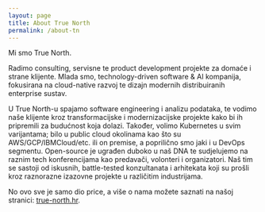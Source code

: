 ```yaml
---
layout: page
title: About True North
permalink: /about-tn
---
```


Mi smo True North. 

Radimo consulting, servisne te product development projekte za domaće i strane klijente. 
Mlada smo, technology-driven software & AI kompanija, fokusirana na cloud-native razvoj te dizajn modernih distribuiranih 
enterprise sustav.

U True North-u spajamo software engineering i analizu podataka, te vodimo naše klijente kroz transformacijske i modernizacijske 
projekte kako bi ih pripremili za budućnost koja dolazi. Također, volimo Kubernetes u svim varijantama; 
bilo u public cloud okolinama kao što su AWS/GCP/IBMCloud/etc. ili on premise, a poprilično smo jaki i u DevOps segmentu. 
Open-source je ugrađen duboko u naš DNA te sudjelujemo na raznim tech konferencijama kao predavači, volonteri i organizatori. 
Naš tim se sastoji od iskusnih, battle-tested konzultanata i arhitekata koji su prošli kroz raznorazne izazovne projekte u različitim industrijama. 


No ovo sve je samo dio price, a više o nama možete saznati na našoj stranici: [true-north.hr](https://www.true-north.hr/).
